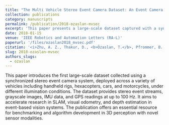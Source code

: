 ```yaml
---
title: "The Multi Vehicle Stereo Event Camera Dataset: An Event Camera Dataset for 3D Perception"
collection: publications
category: manuscripts
permalink: /publication/2018-ozaslan-mvsec
excerpt: 'This paper presents a large-scale dataset captured with a synchronized stereo event camera system across multiple vehicles and platforms, enabling research in stereo depth estimation, SLAM, and visual odometry with event-based vision.'
date: 2018-01-15
venue: 'IEEE Robotics and Automation Letters (RA-L)'
paperurl: '/files/ozaslan2018_mvsec.pdf'
citation: '<i>Zhu, A. Z., Thakur, D., <b>Özaslan, T.</b>, Pfrommer, B., Kumar, V., & Daniilidis, K. (2018). "The Multi Vehicle Stereo Event Camera Dataset: An Event Camera Dataset for 3D Perception." IEEE Robotics and Automation Letters 2018</i>'
slug: 2018-ozaslan-mvsec
authors_slugs:
  - ozaslan
---
```

This paper introduces the first large-scale dataset collected using a synchronized stereo event camera system, deployed across a variety of vehicles including handheld rigs, hexacopters, cars, and motorcycles, under different illumination conditions. The dataset provides stereo event streams, grayscale images, IMU data, and GPS readings at up to 100 Hz. It aims to accelerate research in SLAM, visual odometry, and depth estimation in event-based vision systems. The publication offers an essential resource for benchmarking and algorithm development in 3D perception with novel sensor modalities.
